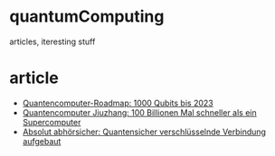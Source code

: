 # quantumComputing
articles, iteresting stuff

# article
* [Quantencomputer-Roadmap: 1000 Qubits bis 2023](https://heise.de/-4903263)
* [Quantencomputer Jiuzhang: 100 Billionen Mal schneller als ein Supercomputer](https://t3n.de/news/quantencomputer-jiuzhang-supercomputer-1343621/)
* [Absolut abhörsicher: Quantensicher verschlüsselnde Verbindung aufgebaut]( https://heise.de/-4978676)
